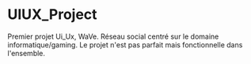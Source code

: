 # UIUX_Project
Premier projet Ui_Ux, WaVe. Réseau social centré sur le domaine informatique/gaming. Le projet n'est pas parfait mais fonctionnelle dans l'ensemble.

